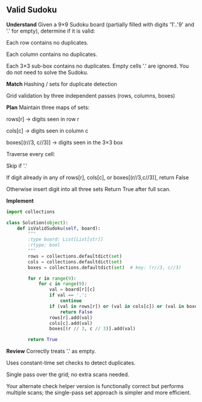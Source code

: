 ## Valid Sudoku
**Understand**
Given a 9×9 Sudoku board (partially filled with digits '1'..'9' and '.' for empty), determine if it is valid:

Each row contains no duplicates.

Each column contains no duplicates.

Each 3×3 sub-box contains no duplicates.
Empty cells '.' are ignored. You do not need to solve the Sudoku.

**Match**
Hashing / sets for duplicate detection

Grid validation by three independent passes (rows, columns, boxes)

**Plan**
Maintain three maps of sets:

rows[r] → digits seen in row r

cols[c] → digits seen in column c

boxes[(r//3, c//3)] → digits seen in the 3×3 box

Traverse every cell:

Skip if '.'

If digit already in any of rows[r], cols[c], or boxes[(r//3,c//3)], return False

Otherwise insert digit into all three sets
Return True after full scan.

**Implement**
```python
import collections

class Solution(object):
    def isValidSudoku(self, board):
        """
        :type board: List[List[str]]
        :rtype: bool
        """
        rows = collections.defaultdict(set)
        cols = collections.defaultdict(set)
        boxes = collections.defaultdict(set)  # key: (r//3, c//3)

        for r in range(9):
            for c in range(9):
                val = board[r][c]
                if val == '.':
                    continue
                if (val in rows[r]) or (val in cols[c]) or (val in boxes[(r // 3, c // 3)]):
                    return False
                rows[r].add(val)
                cols[c].add(val)
                boxes[(r // 3, c // 3)].add(val)

        return True
```

**Review**
Correctly treats '.' as empty.

Uses constant-time set checks to detect duplicates.

Single pass over the grid; no extra scans needed.

Your alternate check helper version is functionally correct but performs multiple scans; the single-pass set approach is simpler and more efficient.